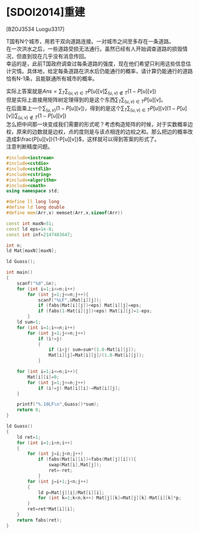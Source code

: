 # [SDOI2014]重建
[BZOJ3534 Luogu3317]

T国有N个城市，用若干双向道路连接。一对城市之间至多存在一条道路。  
在一次洪水之后，一些道路受损无法通行。虽然已经有人开始调查道路的损毁情况，但直到现在几乎没有消息传回。  
幸运的是，此前T国政府调查过每条道路的强度，现在他们希望只利用这些信息估计灾情。具体地，给定每条道路在洪水后仍能通行的概率，请计算仍能通行的道路恰有N-1条，且能联通所有城市的概率。

实际上答案就是$Ans=\sum _ {T} \sum _ {(u,v) \in T} P[u][v] \sum _ {(u,v)  \notin T}(1-P[u][v])$  
但是实际上直接用矩阵树定理得到的是这个东西$\sum _ {T} \sum _ {(u,v) \in T}P[u][v]$。  
在后面乘上一个$\sum _ {(u,v)} (1-P[u][v])$，得到的是这个$\sum _ {T} \sum _ {(u,v) \in T} P[u][v] (1-P[u][v]) \sum _ {(u,v) \notin T}(1-P[u][v])$  
怎么把中间那一块变成我们需要的形式呢？考虑构造矩阵的时候，对于实数概率边权，原来的边数就是边权，点的度则是与该点相连的边权之和。那么把边的概率改造成$\frac{P[u][v]}{1-P[u][v]}$，这样就可以得到答案的形式了。  
注意判断精度问题。

```cpp
#include<iostream>
#include<cstdio>
#include<cstdlib>
#include<cstring>
#include<algorithm>
#include<cmath>
using namespace std;

#define ll long long
#define ld long double
#define mem(Arr,x) memset(Arr,x,sizeof(Arr))

const int maxN=51;
const ld eps=1e-8;
const int inf=2147483647;

int n;
ld Mat[maxN][maxN];

ld Guass();

int main()
{
	scanf("%d",&n);
	for (int i=1;i<=n;i++)
		for (int j=1;j<=n;j++){
			scanf("%LF",&Mat[i][j]);
			if (fabs(Mat[i][j])<eps) Mat[i][j]=eps;
			if (fabs(1-Mat[i][j])<eps) Mat[i][j]=1-eps;
		}
	ld sum=1;
	for (int i=1;i<=n;i++)
		for (int j=1;j<=n;j++)
			if (i!=j)
			{
				if (i<j) sum=sum*(1.0-Mat[i][j]);
				Mat[i][j]=Mat[i][j]/(1.0-Mat[i][j]);
			}

	for (int i=1;i<=n;i++){
		Mat[i][i]=0;
		for (int j=1;j<=n;j++)
			if (i!=j) Mat[i][i]-=Mat[i][j];
	}

	printf("%.10LF\n",Guass()*sum);
	return 0;
}

ld Guass()
{
	ld ret=1;
	for (int i=1;i<n;i++)
	{
		for (int j=i;j<n;j++)
			if (fabs(Mat[i][i])<fabs(Mat[j][i])){
				swap(Mat[i],Mat[j]);
				ret=-ret;
			}
		for (int j=i+1;j<n;j++)
		{
			ld p=Mat[j][i]/Mat[i][i];
			for (int k=1;k<n;k++) Mat[j][k]=Mat[j][k]-Mat[i][k]*p;
		}
		ret=ret*Mat[i][i];
	}
	return fabs(ret);
}
```